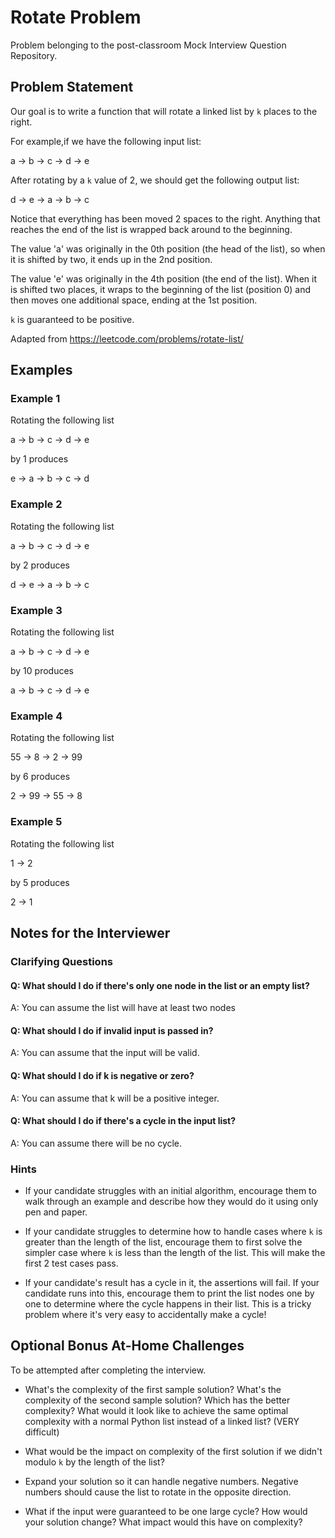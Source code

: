 # Rotate Problem

Problem belonging to the post-classroom Mock Interview Question Repository.

## Problem Statement

Our goal is to write a function that will rotate a linked list by `k` places to the right.

For example,if we have the following input list:

a → b → c → d → e

After rotating by a `k` value of 2, we should get the following output list:

d → e → a → b → c

Notice that everything has been moved 2 spaces to the right. Anything that reaches the end of the list is wrapped back around to the beginning.

The value 'a' was originally in the 0th position (the head of the list), so when it is shifted by two, it ends up in the 2nd position.

The value 'e' was originally in the 4th position (the end of the list). When it is shifted two places, it wraps to the beginning of the list (position 0) and then moves one additional space, ending at the 1st position.

`k` is guaranteed to be positive.

Adapted from https://leetcode.com/problems/rotate-list/

## Examples

### Example 1

Rotating the following list

a → b → c → d → e

by 1 produces

e → a → b → c → d

### Example 2

Rotating the following list

a → b → c → d → e

by 2 produces

d → e → a → b → c

### Example 3

Rotating the following list

a → b → c → d → e

by 10 produces

a → b → c → d → e

### Example 4

Rotating the following list

55 → 8 → 2 → 99

by 6 produces

2 → 99 → 55 → 8

### Example 5

Rotating the following list

1 → 2

by 5 produces

2 → 1

## Notes for the Interviewer

### Clarifying Questions

#### Q: What should I do if there's only one node in the list or an empty list?

A: You can assume the list will have at least two nodes

#### Q: What should I do if invalid input is passed in?

A: You can assume that the input will be valid.

#### Q: What should I do if k is negative or zero?

A: You can assume that k will be a positive integer.

#### Q: What should I do if there's a cycle in the input list?

A: You can assume there will be no cycle.

### Hints

- If your candidate struggles with an initial algorithm, encourage them to walk through an example and describe how they would do it using only pen and paper.

- If your candidate struggles to determine how to handle cases where `k` is greater than the length of the list, encourage them to first solve the simpler case where `k` is less than the length of the list. This will make the first 2 test cases pass.

- If your candidate's result has a cycle in it, the assertions will fail. If your candidate runs into this, encourage them to print the list nodes one by one to determine where the cycle happens in their list. This is a tricky problem where it's very easy to accidentally make a cycle!

## Optional Bonus At-Home Challenges

To be attempted after completing the interview.

- What's the complexity of the first sample solution? What's the complexity of the second sample solution? Which has the better complexity? What would it look like to achieve the same optimal complexity with a normal Python list instead of a linked list? (VERY difficult)

- What would be the impact on complexity of the first solution if we didn't modulo `k` by the length of the list?

- Expand your solution so it can handle negative numbers. Negative numbers should cause the list to rotate in the opposite direction.

- What if the input were guaranteed to be one large cycle? How would your solution change? What impact would this have on complexity?
